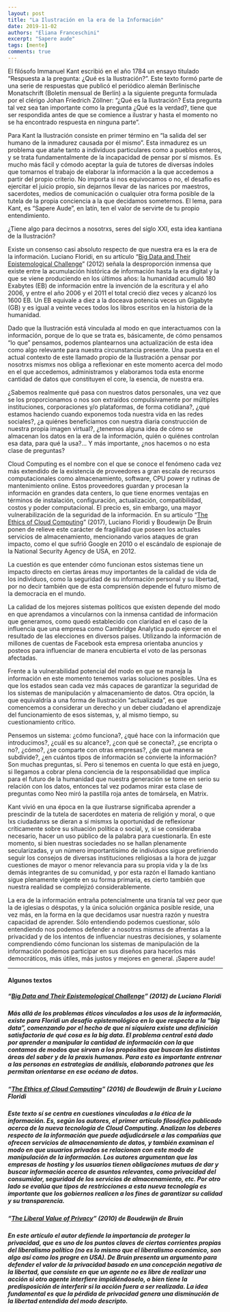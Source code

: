 ```yaml
---
layout: post
title: "La Ilustración en la era de la Información"
date: 2019-11-02
authors: "Eliana Franceschini"
excerpt: "Sapere aude"
tags: [mente]
comments: true
---
```

El filósofo Immanuel Kant escribió en el año 1784 un ensayo titulado “Respuesta a la pregunta: ¿Qué es la Ilustración?”. Este texto formó parte de una serie de respuestas que publicó el periódico alemán Berlinische Monatschrift (Boletín mensual de Berlín) a la siguiente pregunta formulada por el clérigo Johan Friedrich Zöllner:  “¿Qué es la Ilustración? Esta pregunta tal vez sea tan importante como la pregunta ¿Qué es la verdad?, tiene que ser respondida antes de que se comience a ilustrar y hasta el momento no se ha encontrado respuesta en ninguna parte”.

Para Kant la Ilustración consiste en primer término en “la salida del ser humano de la inmadurez causada por él mismo”. Esta inmadurez es un problema que atañe tanto a individuos particulares como a pueblos enteros, y se trata fundamentalmente de la incapacidad de pensar por sí mismos. Es mucho más fácil y cómodo aceptar la guía de tutores de diversas índoles que tomarnos el trabajo de elaborar la información a la que accedemos a partir del propio criterio. No importa si nos equivocamos o no, el desafío es ejercitar el juicio propio, sin dejarnos llevar de las narices por maestros, sacerdotes, medios de comunicación o cualquier otra forma posible de la tutela de la propia conciencia a la que decidamos someternos. El lema, para Kant, es “Sapere Aude”, en latín,  ten el valor de servirte de tu propio entendimiento.

¿Tiene algo para decirnos a nosotrxs, seres del siglo XXI, esta idea kantiana de la Ilustración?

Existe un consenso casi absoluto respecto de que nuestra era es la era de la información. Luciano Floridi, en su artículo “[Big Data and Their Epistemological Challenge](https://link.springer.com/article/10.1007/s13347-012-0093-4)” (2012) señala la desproporción inmensa que existe entre la acumulación histórica de información hasta la era digital y la que se viene produciendo en los últimos años: la humanidad acumuló 180 Exabytes (EB) de información entre la invención de la escritura y el año 2006, y entre el año 2006 y el 2011 el total creció diez veces y alcanzó los 1600 EB. Un EB equivale a diez a la doceava potencia veces un Gigabyte (GB) y es igual a veinte veces todos los libros escritos en la historia de la humanidad.

Dado que la Ilustración está vinculada al modo en que interactuamos con la información, porque de lo que se trata es, básicamente, de cómo pensamos “lo que” pensamos, podemos plantearnos una actualización de esta idea como algo relevante para nuestra circunstancia presente. Una puesta en el actual contexto de este llamado propio de la Ilustración a pensar por nosotrxs mismxs nos obliga a reflexionar en este momento acerca del modo en el que accedemos, administramos y elaboramos toda esta enorme cantidad de datos que constituyen el core, la esencia, de nuestra era.

¿Sabemos realmente qué pasa con nuestros datos personales, una vez que se los proporcionamos o nos son extraídos compulsivamente por múltiples instituciones, corporaciones y/o plataformas, de forma cotidiana?, ¿qué estamos haciendo cuando exponemos toda nuestra vida en las redes sociales?, ¿a quiénes beneficiamos con nuestra diaria construcción de nuestra propia imagen virtual?, ¿tenemos alguna idea de cómo se almacenan los datos en la era de la información, quién o quiénes controlan esa data, para qué la usa?... Y más importante, ¿nos hacemos o no esta clase de preguntas?

Cloud Computing es el nombre con el que se conoce el fenómeno cada vez más extendido de la existencia de proveedores a gran escala de recursos computacionales como almacenamiento, software, CPU power y rutinas de mantenimiento online. Estos proveedores guardan y procesan la información en grandes data centers, lo que tiene enormes ventajas en términos de instalación, configuración, actualización, compatibilidad, costos y poder computacional. El precio es, sin embargo, una mayor vulnerabilización de la seguridad de la información. En su artículo “[The Ethics of Cloud Computing](https://link.springer.com/article/10.1007/s11948-016-9759-0)” (2017), Luciano Floridi y Boudewijn De Bruin ponen de relieve este carácter de fragilidad que poseen los actuales servicios de almacenamiento, mencionando varios ataques de gran impacto, como el que sufrió Google en 2010 o el escándalo de espionaje de la National Security Agency de USA, en 2012.

La cuestión es que entender cómo funcionan estos sistemas tiene un impacto directo en ciertas áreas muy importantes de la calidad de vida de los individuos, como la seguridad de su información personal y su libertad, por no decir también que de esta comprensión depende el futuro mismo de la democracia en el mundo.

La calidad de los mejores sistemas políticos que existen depende del modo en que aprendamos a vincularnos con la inmensa cantidad de información que generamos, como quedó establecido con claridad en el caso de la influencia que una empresa como Cambridge Analytica pudo ejercer en el resultado de las elecciones en diversos países. Utilizando la información de millones de cuentas de Facebook esta empresa orientaba anuncios y posteos para influenciar de manera encubierta el voto de las personas afectadas.

Frente a la vulnerabilidad potencial del modo en que se maneja la información en este momento tenemos varias soluciones posibles. Una es que los estados sean cada vez más capaces de garantizar la seguridad de los sistemas de manipulación y almacenamiento de datos. Otra opción, la que equivaldría a una forma de Ilustración “actualizada”, es que comencemos a considerar un derecho y un deber ciudadano el aprendizaje del funcionamiento de esos sistemas, y, al mismo tiempo, su cuestionamiento crítico.

Pensemos un sistema: ¿cómo funciona?, ¿qué hace con la información que introducimos?, ¿cuál es su alcance?, ¿con qué se conecta?, ¿se encripta o no?, ¿cómo?, ¿se comparte con otras empresas?, ¿de qué manera se subdivide?, ¿en cuántos tipos de información se convierte la información? Son muchas preguntas, sí. Pero si tenemos en cuenta lo que está en juego, si llegamos a cobrar plena conciencia de la responsabilidad que implica para el futuro de la humanidad que nuestra generación se tome en serio su relación con los datos, entonces tal vez podamos mirar esta clase de preguntas como Neo miró la pastilla roja antes de tomársela, en Matrix.

Kant vivió en una época en la que ilustrarse significaba aprender a prescindir de la tutela de sacerdotes en materia de religión y moral, o que lxs ciudadanxs se dieran a sí mismxs la oportunidad de reflexionar críticamente sobre su situación política o social, y, si se consideraba necesario, hacer un uso público de la palabra para cuestionarla. En este momento, si bien nuestras sociedades no se hallan plenamente secularizadas, y un número importantísimo de individuos sigue prefiriendo seguir los consejos de diversas instituciones religiosas a la hora de juzgar cuestiones de mayor o menor relevancia para su propia vida y la de lxs demás integrantes de su comunidad, y por esta razón el llamado kantiano sigue plenamente vigente en su forma primaria, es cierto también que nuestra realidad se complejizó considerablemente.

La era de la información entraña potencialmente una tiranía tal vez peor que la de iglesias o déspotas, y la única solución orgánica posible reside, una vez más, en la forma en la que decidamos usar nuestra razón y nuestra capacidad de aprender. Sólo entendiendo podemos cuestionar, sólo entendiendo nos podemos defender a nosotrxs mismxs de afrentas a la privacidad y de los intentos de influenciar nuestras decisiones, y solamente comprendiendo cómo funcionan los sistemas de manipulación de la información podemos  participar en sus diseños para hacerlos más democráticos, más útiles, más justos y mejores en general. ¡Sapere aude!

---
#### Algunos textos
##### “[Big Data and Their Epistemological Challenge](https://link.springer.com/article/10.1007/s13347-012-0093-4)” (2012) de Luciano Floridi

##### Más allá de los problemas éticos vinculados a los usos de la información, existe para Floridi un desafío epistemológico en lo que respecta a la “big data”, comenzando por el hecho de que ni siquiera existe una definición satisfactoria de qué cosa es la big data. El problema central está dado por aprender a manipular la cantidad de información con la que contamos de modos que sirvan a los propósitos que buscan las distintas áreas del saber y de la praxis humanas. Para esto es importante entrenar a las personas en estrategias de análisis, elaborando patrones que les permitan orientarse en ese océano de datos.

##### “[The Ethics of Cloud Computing](https://link.springer.com/article/10.1007/s11948-016-9759-0)” (2016) de Boudewijn de Bruin y Luciano Floridi

##### Este texto sí se centra en cuestiones vinculadas a la ética de la información. Es, según los autores, el primer artículo filosófico publicado acerca de la nueva tecnología de Cloud Computing. Analizan los deberes respecto de la información que puede adjudicársele a las compañías que ofrecen servicios de almacenamiento de datos, y también examinan el modo en que usuarios privados se relacionan con este modo de manipulación de la información. Los autores argumentan que las empresas de hosting y los usuarios tienen obligaciones mutuas de dar y buscar información acerca de asuntos relevantes, como privacidad del consumidor, seguridad de los servicios de almacenamiento, etc. Por otro lado se evalúa que tipos de restricciones a esta nueva tecnología es importante que los gobiernos realicen a los fines de garantizar su calidad y su transparencia.

##### “[The Liberal Value of Privacy](https://link.springer.com/article/10.1007/s10982-010-9067-9)” (2010) de Boudewijn de Bruin

##### En este artículo el autor defiende la importancia de proteger la privacidad, que es uno de los puntos claves de ciertas corrientes propias del liberalismo político (no es lo mismo que el liberalismo económico, son algo así como los progre en USA). De Bruin presenta un argumento para defender el valor de la privacidad basado en una concepción negativa de la libertad, que consiste en que un agente no es libre de realizar una acción si otro agente interfiere impidiéndoselo, o bien tiene la predisposición de interferir si la acción fuera a ser realizada. La idea fundamental es que la pérdida de privacidad genera una disminución de la libertad entendida del modo descripto.

